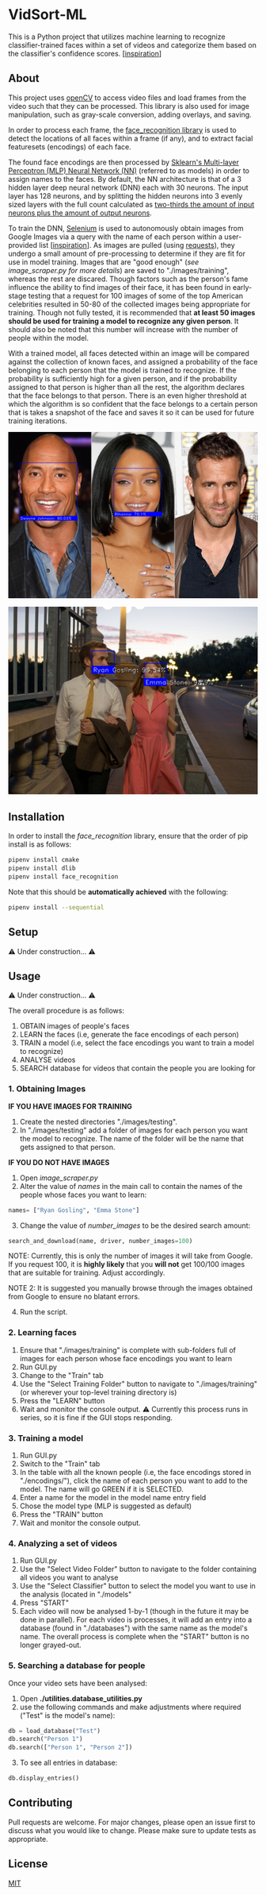 # VidSort-ML

This is a Python project that utilizes machine learning to recognize classifier-trained faces within a set of videos and categorize them based on the classifier's confidence scores. [[inspiration](https://www.analyticsvidhya.com/blog/2018/08/a-simple-introduction-to-facial-recognition-with-python-codes/)]

## About

This project uses [openCV](https://pypi.org/project/opencv-python/) to access video files and load frames from the video such that they can be processed. This library is also used for image manipulation, such as gray-scale conversion, adding overlays, and saving.

In order to process each frame, the [face_recognition library](https://github.com/ageitgey/face_recognition/blob/master/README.md#installation) is used to detect the locations of all faces within a frame (if any), and to extract facial featuresets (encodings) of each face.

The found face encodings are then processed by [Sklearn's Multi-layer Perceptron (MLP) Neural Network (NN)](https://scikit-learn.org/stable/modules/generated/sklearn.neural_network.MLPClassifier.html) (referred to as models) in order to assign names to the faces. By default, the NN architecture is that of a 3 hidden layer deep neural network (DNN) each with 30 neurons. The input layer has 128 neurons, and by splitting the hidden neurons into 3 evenly sized layers with the full count calculated as [two-thirds the amount of input neurons plus the amount of output neurons](https://books.google.ca/books?id=Swlcw7M4uD8C&printsec=frontcover&dq=Introduction+to+Neural+Networks+for+Java,+Second+Edition+The+Number+of+Hidden+Layers&hl=en&sa=X&ved=0ahUKEwiq8675k7fpAhUWsJ4KHXnKB6wQ6AEIKDAA#v=onepage&q=Introduction%20to%20Neural%20Networks%20for%20Java%2C%20Second%20Edition%20The%20Number%20of%20Hidden%20Layers&f=false).

To train the DNN, [Selenium](https://pypi.org/project/selenium/) is used to autonomously obtain images from Google Images via a query with the name of each person within a user-provided list [[inspiration](https://towardsdatascience.com/image-scraping-with-python-a96feda8af2d)]. As images are pulled (using [requests](https://pypi.org/project/requests/)), they undergo a small amount of pre-processing to determine if they are fit for use in model training. Images that are "good enough" (*see image_scraper.py for more details*) are saved to "./images/training", whereas the rest are discared. Though factors such as the person's fame influence the ability to find images of their face, it has been found in early-stage testing that a request for 100 images of some of the top American celebrities resulted in 50-80 of the collected images being appropriate for training. Though not fully tested, it is recommended that **at least 50 images should be used for training a model to recognize any given person**.  It should also be noted that this number will increase with the number of people within the model.

With a trained model, all faces detected within an image will be compared against the collection of known faces, and assigned a probability of the face belonging to each person that the model is trained to recognize. If the probability is sufficiently high for a given person, and if the probability assigned to that person is higher than all the rest, the algorithm declares that the face belongs to that person. There is an even higher threshold at which the algorithm is so confident that the face belongs to a certain person that is takes a snapshot of the face and saves it so it can be used for future training iterations.

![face_detection_picture](https://raw.githubusercontent.com/m-rubik/VidSort-ML/master/examples/images/1.jpg)

![face_detection_picture_2](https://raw.githubusercontent.com/m-rubik/VidSort-ML/master/examples/images/2.jpg)

## Installation

In order to install the *face_recognition* library, ensure that the order of pip install is as follows:
```bash
pipenv install cmake
pipenv install dlib
pipenv install face_recognition
```

Note that this should be **automatically achieved** with the following:
```bash
pipenv install --sequential
```

## Setup
⚠️ Under construction... ⚠️

## Usage
⚠️ Under construction... ⚠️

The overall procedure is as follows:
1. OBTAIN images of people's faces
2. LEARN the faces (i.e, generate the face encodings of each person)
3. TRAIN a model (i.e, select the face encodings you want to train a model to recognize)
4. ANALYSE videos
5. SEARCH database for videos that contain the people you are looking for


### 1. Obtaining Images
**IF YOU HAVE IMAGES FOR TRAINING**
1. Create the nested directories "./images/testing". 
2. In "./images/testing" add a folder of images for each person you want the model to recognize. The name of the folder will be the name that gets assigned to that person.

**IF YOU DO NOT HAVE IMAGES**
1. Open *image_scraper.py*
2. Alter the value of *names* in the main call to contain the names of the people whose faces you want to learn:
```python
names= ["Ryan Gosling", "Emma Stone"]
```
3. Change the value of *number_images* to be the desired search amount:
```python
search_and_download(name, driver, number_images=100)
```
NOTE: Currently, this is only the number of images it will take from Google. If you request 100, it is **highly likely** that you **will not** get 100/100 images that are suitable for training. Adjust accordingly.

NOTE 2: It is suggested you manually browse through the images obtained from Google to ensure no blatant errors.

4. Run the script.

### 2. Learning faces ###
1. Ensure that "./images/training" is complete with sub-folders full of images for each person whose face encodings you want to learn
2. Run GUI.py
3. Change to the "Train" tab
4. Use the "Select Training Folder" button to navigate to "./images/training" (or wherever your top-level training directory is)
5. Press the "LEARN" button
6. Wait and monitor the console output. ⚠️ Currently this process runs in series, so it is fine if the GUI stops responding.

### 3. Training a model ###
1. Run GUI.py
2. Switch to the "Train" tab
3. In the table with all the known people (i.e, the face encodings stored in "./encodings/"), click the name of each person you want to add to the model. The name will go GREEN if it is SELECTED.
4. Enter a name for the model in the model name entry field
5. Chose the model type (MLP is suggested as default)
6. Press the "TRAIN" button
7. Wait and monitor the console output.

### 4. Analyzing a set of videos ###
1. Run GUI.py
2. Use the "Select Video Folder" button to navigate to the folder containing all videos you want to analyse
3. Use the "Select Classifier" button to select the model you want to use in the analysis (located in "./models"
4. Press "START"
5. Each video will now be analysed 1-by-1 (though in the future it may be done in parallel). For each video is processes, it will add an entry into a database (found in "./databases") with the same name as the model's name. The overall process is complete when the "START" button is no longer grayed-out.

### 5. Searching a database for people ###
Once your video sets have been analysed:
1. Open **./utilities.database_utilities.py**
2. use the following commands and make adjustments where required ("Test" is the model's name):
```python
db = load_database("Test")
db.search("Person 1")
db.search(["Person 1", "Person 2"])
```
3. To see all entries in database:
```python
db.display_entries()
```

## Contributing
Pull requests are welcome. For major changes, please open an issue first to discuss what you would like to change.
Please make sure to update tests as appropriate.

## License
[MIT](https://choosealicense.com/licenses/mit/)